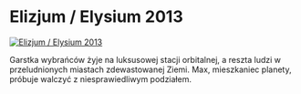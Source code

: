 Elizjum / Elysium 2013 
=============
[![Elizjum / Elysium 2013 ](http://vidos.pl/images/player.gif)](http://vidos.pl/elizjum-elysium-2013)

 Garstka wybrańców żyje na luksusowej stacji orbitalnej, a reszta ludzi w przeludnionych miastach zdewastowanej Ziemi. Max, mieszkaniec planety, próbuje walczyć z niesprawiedliwym podziałem.
